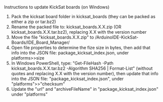 Instructions to update KickSat boards (on Windows)

1. Pack the kicksat board folder in kicksat_boards (they can be packed as either a zip or tar.bz2)
2. Rename the packed file to: kicksat_boards.X.X.zip (OR kicksat_boards.X.X.tar.bz2), replacing X.X with the version number
3. Move the file "kicksat_boards.X.X.zip" to /ArduinoIDE-KickSat-Boards/IDE_Board_Manager/
3. Open file properties to determine the fize size in bytes, then add that info into the JSON file: package_kicksat_index.json, under platforms>>size
4. In Windows PowerShell, type: "Get-FileHash -Path kicksat_boards.X.X.tar.bz2 -Algorithm SHA256 | Format-List" (without quotes and replacing X.X with the version number), then update that info into the JSON file: "package_kicksat_index.json", under "platforms">>"checksum"
5. Update the "url" and "archiveFileName" in "package_kicksat_index.json" under "platforms"
